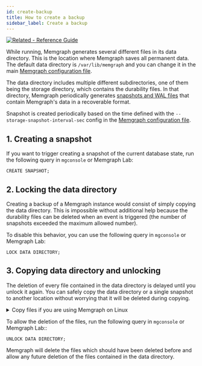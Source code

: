 ```yaml
---
id: create-backup
title: How to create a backup
sidebar_label: Create a backup
---
```


[![Related - Reference Guide](https://img.shields.io/static/v1?label=Related&message=Reference%20Guide&color=yellow&style=for-the-badge)](/reference-guide/backup.md)

While running, Memgraph generates several different files in its data directory.
This is the location where Memgraph saves all permanent data. The default data
directory is `/var/lib/memgraph` and you can change it in the main [Memgraph
configuration file](/docs/memgraph/reference-guide/configuration).

The data directory includes multiple different subdirectories, one of them being
the storage directory, which contains the durability files. In that directory,
Memgraph periodically generates [snapshots and WAL
files](/docs/memgraph/under-the-hood/storage) that contain Memgraph's data in a
recoverable format.

Snapshot is created periodically based on the time defined with the
`--storage-snapshot-interval-sec` config in the [Memgraph configuration
file](/docs/memgraph/how-to-guides/config-logs).

## 1. Creating a snapshot

If you want to trigger creating a snapshot of the current database state, run
the following query in `mgconsole` or Memgraph Lab:

```cypher
CREATE SNAPSHOT;
```

## 2. Locking the data directory

Creating a backup of a Memgraph instance would consist of simply copying the
data directory. This is impossible without additional help because the
durability files can be deleted when an event is triggered (the number of
snapshots exceeded the maximum allowed number).

To disable this behavior, you can use the following query in `mgconsole` or
Memgraph Lab:

```cypher
LOCK DATA DIRECTORY;
```

## 3. Copying data directory and unlocking

The deletion of every file contained in the data directory is delayed until you
unlock it again. You can safely copy the data directory or a single snapshot to
another location without worrying that it will be deleted during copying.

<details>
  <summary>Copy files if you are using Memgraph on Linux</summary>
  
If you are using Linux to run Memgraph, here are the steps for copying files:

<br/><br/>

**1.** Start your Memgraph instance.

**2.** Open a new Linux terminal and check the location of the permanent data
directory:

```bash
grep -A 1 'permanent data' /etc/memgraph/memgraph.conf
```

If you are getting a permission error, execute the `sudo su` command to get
access privileges and then try to change the working directory again.

Your output should look something like this:

```nocopy
# Path to directory in which to save all permanent data. [string]
--data-directory=/var/lib/memgraph
```

As you can see, the path is the default one: `/var/lib/memgraph`.

**3.** Locate the files that you want to backup. Let's say that you want to copy
the latest snapshot, list the content of the snapshot directory and then copy
the latest file.

```bash
ls -l /var/lib/memgraph/snapshots/
```

```nocopy
total 35920
-rw-r----- 1 memgraph memgraph  7185673 Mar 25 13:52 20220325125206991975_timestamp_2622
-rw-r----- 1 memgraph memgraph 12521724 Mar 25 13:52 20220325125237040637_timestamp_3028
-rw-r----- 1 memgraph memgraph 17064381 Mar 25 13:53 20220325125308366007_timestamp_3380
```

**4.** Copy a file from the snapshot directory to the backup folder:

```bash
cp /var/lib/memgraph/snapshots/20220325125308366007_timestamp_3380 ~/backup/
```

</details>

To allow the deletion of the files, run the following query in `mgconsole` or
Memgraph Lab::

```cypher
UNLOCK DATA DIRECTORY;
```

Memgraph will delete the files which should have been deleted before and allow
any future deletion of the files contained in the data directory.
